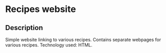 # Recipes website

## Description

Simple website linking to various recipes. Contains separate webpages for various recipes.
Technology used: HTML.